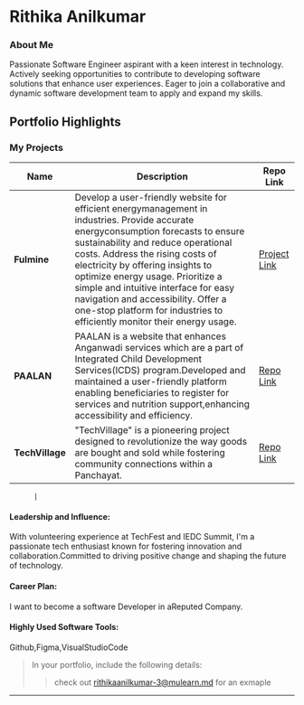 # Rithika Anilkumar 

### About Me

Passionate Software Engineer aspirant with a keen interest in technology. Actively seeking opportunities to 
contribute to developing software solutions that enhance user experiences. Eager to join a collaborative and 
dynamic software development team to apply and expand my skills.
## Portfolio Highlights

### My Projects

| Name                | Description                                                               | Repo Link                                                      |
|---------------------|---------------------------------------------------------------------------|----------------------------------------------------------------|
| **Fulmine**       | Develop a user-friendly website for efficient energymanagement in industries. Provide accurate energyconsumption forecasts to ensure sustainability and reduce operational costs. Address the rising costs of electricity by offering insights to optimize energy usage. Prioritize a simple and intuitive interface for easy navigation and accessibility. Offer a one-stop platform for industries to efficiently monitor their energy usage.                                            | [Project Link](https://github.com/Rithika-Anilkumar/MajorProject.git)             |
| **PAALAN**      |  PAALAN is a website that enhances Anganwadi services which are a part of Integrated Child Development Services(ICDS) program.Developed and maintained a user-friendly platform enabling beneficiaries to register for services and nutrition support,enhancing accessibility and efficiency.                                             | [Repo Link ](https://github.com/SkillVault)             |
| **TechVillage**     |  "TechVillage" is a pioneering project designed to revolutionize the way goods are bought and sold while fostering community connections within a Panchayat.                                           | [Repo Link ](https://github.com/priyababu07/MiniProject.git)             |


          |

#### Leadership and Influence:

With volunteering experience at TechFest and IEDC Summit, I'm a passionate tech enthusiast known for fostering innovation and collaboration.Committed to driving positive change and shaping the future of technology.



#### Career Plan:

I want to become a software Developer in aReputed Company.




#### Highly Used Software Tools:

Github,Figma,VisualStudioCode



> In your portfolio, include the following details:
>> check out [rithikaanilkumar-3@mulearn.md](./profile/rithikaanilkumar-3@mulearn.md) for an exmaple

---

